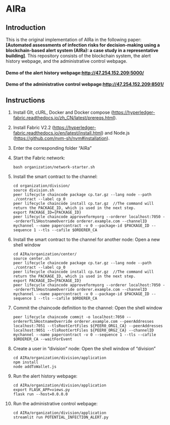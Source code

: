 # AIRa

## Introduction
This is the original implementation of AIRa in the following paper: __[Automated assessments of infection risks for decision-making using a blockchain-based alert system (AIRa): a case study in a representative building]__. 
This repository consists of the blockchain system, the alert history webpage, and the administrative control webpage.

#### Demo of the alert history webpage:http://47.254.152.209:5000/

#### Demo of the administrative control webpage:http://47.254.152.209:8501/




## Instructions

1.	Install GIt, cURL, Docker and Docker compose (https://hyperledger-fabric.readthedocs.io/zh_CN/latest/prereqs.html).
2.	Install Fabric V2.2 (https://hyperledger-fabric.readthedocs.io/en/latest/install.html) and Node.js (https://github.com/nvm-sh/nvm#installation).
3.	Enter the corresponding folder “AIRa”
4.	Start the Fabric network:
	```setup
	bash organization/network-starter.sh
	```
5.	Install the smart contract to the channel:
	```setup
	cd organization/division/
	source division.sh
	peer lifecycle chaincode package cp.tar.gz --lang node --path ./contract --label cp_0
	peer lifecycle chaincode install cp.tar.gz  //The command will return the PACKAGE_ID, which is used in the next step.
	export PACKAGE_ID={PACKAGE_ID}	
	peer lifecycle chaincode approveformyorg --orderer localhost:7050 --ordererTLSHostnameOverride orderer.example.com --channelID mychannel --name papercontract -v 0 --package-id $PACKAGE_ID --sequence 1 --tls --cafile $ORDERER_CA
	```
6.	Install the smart contract to the channel for another node:
	Open a new shell window
	```setup
	cd AIRa/organization/center/
	source center.sh 
	peer lifecycle chaincode package cp.tar.gz --lang node --path ./contract --label cp_0
	peer lifecycle chaincode install cp.tar.gz  //The command will return the PACKAGE_ID, which is used in the next step.
	export PACKAGE_ID={PACKAGE_ID}	
	peer lifecycle chaincode approveformyorg --orderer localhost:7050 --ordererTLSHostnameOverride orderer.example.com --channelID mychannel --name papercontract -v 0 --package-id $PACKAGE_ID --sequence 1 --tls --cafile $ORDERER_CA
	```
7.	Commit the chaincode definition to the channel:
	Open the shell window
	```setup
	peer lifecycle chaincode commit -o localhost:7050 --ordererTLSHostnameOverride orderer.example.com --peerAddresses localhost:7051 --tlsRootCertFiles ${PEER0_ORG1_CA} --peerAddresses localhost:9051 --tlsRootCertFiles ${PEER0_ORG2_CA} --channelID mychannel --name papercontract -v 0 --sequence 1 --tls --cafile $ORDERER_CA --waitForEvent
	```

8.	Create a user in “division” node:
	Open the shell window of “division”
	```setup
	cd AIRa/organization/division/application
	npm install
	node addToWallet.js
	```

9.	Run the alert history webpage:
	```setup
	cd AIRa/organization/division/application
	export FLASK_APP=views.py
	flask run --host=0.0.0.0
	```
10.	Run the administrative control webpage:
	```setup
	cd AIRa/organization/division/application
	streamlit run POTENTIAL_INFECTION_ALERT.py
	```
